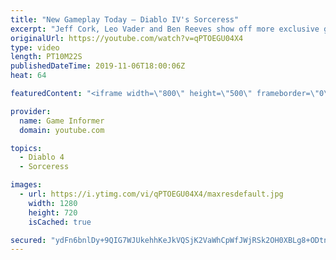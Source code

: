 ```yaml
---
title: "New Gameplay Today – Diablo IV's Sorceress"
excerpt: "Jeff Cork, Leo Vader and Ben Reeves show off more exclusive gameplay of Diablo IV, which can be viewed without commentary at ..."
originalUrl: https://youtube.com/watch?v=qPTOEGU04X4
type: video
length: PT10M22S
publishedDateTime: 2019-11-06T18:00:06Z
heat: 64

featuredContent: "<iframe width=\"800\" height=\"500\" frameborder=\"0\" src=\"https://www.youtube.com/embed/qPTOEGU04X4\" allow=\"accelerometer; autoplay; encrypted-media; gyroscope; picture-in-picture\" allowfullscreen></iframe>"

provider:
  name: Game Informer
  domain: youtube.com

topics:
  - Diablo 4
  - Sorceress

images:
  - url: https://i.ytimg.com/vi/qPTOEGU04X4/maxresdefault.jpg
    width: 1280
    height: 720
    isCached: true

secured: "ydFn6bnlDy+9QIG7WJUkehhKeJkVQSjK2VaWhCpWfJWjRSk2OH0XBLg8+ODtnld2KeHZ/AQJurdgGhag1i1/1m2xiEsrV9G6djzOimCFCSuaI6ocOyCivHu/eWsxK+R6aJ1SgFB9fGe2SdkEXKTNFyyXicDMMoWj8xo1sazlg8/PKm1GGt31hZMez3cSm6YdvWybDlPHuIJylviTjKlwgdTveHR1H3GKCIEWoUCFVW+WrKR4JHJcAZc+425SxiPX9SUPITAuO9dOT8MQci/LDDtCcNrKvmfLPcCLWPUtPO5c3abTE5Es2mR3oxPL+5OsQ5xJYhiiHHnxm3sgTghiEPfyaA2wGYnjgN/9oDYW8V7sKI8O1mWnK2q5Z8Ac69DcnGwwwg3P9T8EF4tOmEboErzlM2/a9xJtIx75rL9v2I3GfOdpBzsHuWJq2izrHhY9;FuqzsrcirB7S7AfBDsYBIg=="
---
```


